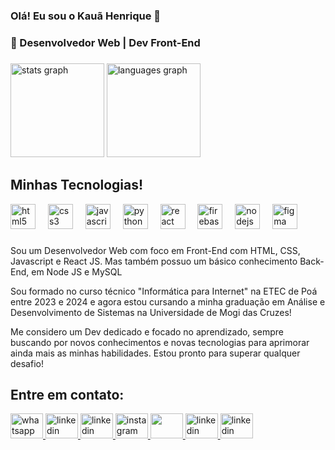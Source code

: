 ### Olá! Eu sou o Kauã Henrique 👋
### 🚀 Desenvolvedor Web | Dev Front-End

###

<div align="left">
  <img src="https://github-readme-stats.vercel.app/api?username=devkauahsg&hide_title=false&hide_rank=false&show_icons=true&include_all_commits=true&count_private=true&disable_animations=false&theme=dracula&locale=en&hide_border=true&order=1" height="150" alt="stats graph"  />
  <img src="https://github-readme-stats.vercel.app/api/top-langs?username=devkauahsg&locale=en&hide_title=false&layout=compact&card_width=320&langs_count=4&theme=dracula&hide_border=true&order=2" height="150" alt="languages graph"  />
</div>

###
## Minhas Tecnologias!

<div style="display: inline_block">
<div align="left">
  <img src="https://cdn.jsdelivr.net/gh/devicons/devicon/icons/html5/html5-original.svg" height="40" alt="html5 logo"  />
  <img width="12" />
  <img src="https://cdn.jsdelivr.net/gh/devicons/devicon/icons/css3/css3-original.svg" height="40" alt="css3 logo"  />
  <img width="12" />
  <img src="https://cdn.jsdelivr.net/gh/devicons/devicon/icons/javascript/javascript-plain.svg" height="40" alt="javascript logo"  />
  <img width="12" />
  <img src="https://cdn.jsdelivr.net/gh/devicons/devicon/icons/python/python-plain.svg" height="40" alt="python logo"  />
  <img width="12" />
  <img src="https://cdn.jsdelivr.net/gh/devicons/devicon/icons/react/react-original.svg" height="40" alt="react logo"  />
  <img width="12" />
  <img src="https://cdn.jsdelivr.net/gh/devicons/devicon/icons/firebase/firebase-plain.svg" height="40" alt="firebase logo"  />
  <img width="12" />
  <img src="https://cdn.jsdelivr.net/gh/devicons/devicon/icons/nodejs/nodejs-original.svg" height="40" alt="nodejs logo"  />
  <img width="12" />
  <img src="https://cdn.jsdelivr.net/gh/devicons/devicon/icons/figma/figma-original.svg" height="40" alt="figma logo"  />
</div>

###
Sou um Desenvolvedor Web com foco em Front-End com HTML, CSS, Javascript e React JS. Mas também possuo um básico conhecimento Back-End, em Node JS e MySQL

Sou formado no curso técnico "Informática para Internet" na ETEC de Poá entre 2023 e 2024 e agora estou cursando a minha graduação em Análise e Desenvolvimento de Sistemas na Universidade de Mogi das Cruzes!

Me considero um Dev dedicado e focado no aprendizado, sempre buscando por novos conhecimentos e novas tecnologias para aprimorar ainda mais as minhas habilidades. Estou pronto para superar qualquer desafio!
<br>

## Entre em contato:
<div align="left">
  <a href="https://api.whatsapp.com/send/?phone=5511953736849&text=Ol%C3%A1%20gostaria%20de%20conversar%20com%20o%20%20Kau%C3%A3!" target="_blank">
    <img src="https://img.shields.io/badge/WhatsApp-25D366?style=for-the-badge&logo=whatsapp&logoColor=white" width="52" height="40" alt="whatsapp   logo"  />
  </a>
  <a href="https://www.linkedin.com/in/kau%C3%A3-henrique-78259a259/" target="_blank">
    <img src="https://img.shields.io/badge/Telegram-2CA5E0?style=for-the-badge&logo=telegram&logoColor=white" width="52" height="40" alt="linkedin logo"  />
  </a>
  <a href="https://www.linkedin.com/in/kau%C3%A3-henrique-78259a259/" target="_blank">
    <img src="https://img.shields.io/badge/LinkedIn-0077B5?style=for-the-badge&logo=linkedin&logoColor=white" width="52" height="40" alt="linkedin logo"  />
  </a>
  <a href="https://www.instagram.com/kaua.dev?igsh=MXB5NGlqczhnNXZ5cA==" target="_blank">
    <img src="https://img.shields.io/badge/Instagram-E4405F?style=for-the-badge&logo=instagram&logoColor=white" width="52" height="40" alt="instagram logo"  />
  </a>
  <a href="https://www.linkedin.com/in/kau%C3%A3-henrique-78259a259/" target="_blank">
    <img src="https://img.shields.io/badge/Gmail-D14836?style=for-the-badge&logo=gmail&logoColor=white" width="52" height="40"/>
  </a>
  <a href="https://www.linkedin.com/in/kau%C3%A3-henrique-78259a259/" target="_blank">
    <img src="https://img.shields.io/badge/Microsoft_Outlook-0078D4?style=for-the-badge&logo=microsoft-outlook&logoColor=white" width="52" height="40" alt="linkedin logo"  />
  </a>
  <a href="https://www.linkedin.com/in/kau%C3%A3-henrique-78259a259/" target="_blank">
    <img src="https://img.shields.io/badge/linktree-39E09B?style=for-the-badge&logo=linktree&logoColor=white" width="52" height="40" alt="linkedin logo"  />
  </a>
</div>

